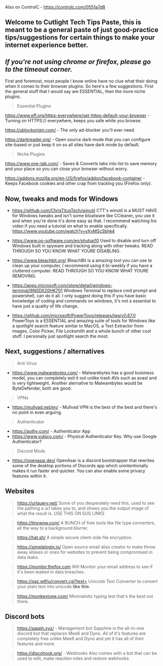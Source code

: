 Also on ControlC - https://controlc.com/0551a7d8
## Welcome to Cutlight Tech Tips Paste, this is meant to be a general paste of just good-practice tips/suggestions for certain things to make your internet experience better.
## _If you're not using chrome or firefox, please go to the timeout corner._

First and foremost, most people I know online have no clue what their doing when it comes to their browser plugins. So here's a few suggestions. First the general stuff that I would say are ESSENTIAL, then the more niche plugins.

> Essential Plugins 

https://www.eff.org/https-everywhere/set-https-default-your-browser - Turning on HTTPS:// everywhere, keeps you safe while you browse.

https://ublockorigin.com/ - The only ad-blocker you'll ever need.

https://darkreader.org/ - Open source dark mode that you can configure site-based or just keep it on so all sites have dark mode by default.

> Niche Plugins 

https://www.one-tab.com/ - Saves & Converts tabs into list to save memory and your place so you can close your browser without worry.

https://addons.mozilla.org/en-US/firefox/addon/facebook-container - Keeps Facebook cookies and other crap from tracking you (Firefox only).

## Now, tweaks and mods for Windows
- https://github.com/ChrisTitusTech/winutil
CTT's winutil is a MUST HAVE for Windows tweaks and isn't some bloatware like CCleaner, you use it and when you're done it's done easy as that. I recommend watching his video if you need a tutorial on what to enable specifically. https://www.youtube.com/watch?v=vXyMScSbhk4

- https://www.oo-software.com/en/shutup10
Used to disable and turn off Windows built in spyware and tracking along with other tweaks. READ THROUGH SO YOU KNOW WHAT YOURE DISABLING.
- https://www.bleachbit.org/
BleachBit is a amazing tool you can use to clean up your computer, I recommend using it bi-weekly if you have a cluttered computer. READ THROUGH SO YOU KNOW WHAT YOURE REMOVING.

- https://apps.microsoft.com/store/detail/windows-terminal/9N0DX20HK701
Windows Terminal to replace cmd prompt and powershell, can do it all. I only suggest doing this if you have basic knowledge of coding and commands on windows, it's not a essential to have just a quality of life change.

- https://github.com/microsoft/PowerToys/releases/tag/v0.67.0
PowerToys is a ESSENTIAL and amazing suite of tools for Windows like a spotlight search feature similar to MacOS, a Text Extractor from images, Color Picker, File Locksmith and a whole bunch of other cool stuff. I personally just spotlight search the most.

## Next, suggestions / alternatives
> Anti Virus
- https://www.malwarebytes.com/ - Malwarebytes has a good buisiness model, you can completely exit it out unlike trash AVs such as avast and is very lightweight. Another alernative to Malwarebytes would be ByteDefender, both are good.
> VPNs
- https://mullvad.net/en/ - Mullvad VPN is the best of the best and there's no point in even arguing. 

> Authenticator
- https://authy.com/ - Authenticator App
- https://www.yubico.com/ - Physical Authenticator Key. Why use Google Authenticator?

> Discord Mods
- https://openasar.dev/
OpenAsar is a discord bootstrapper that rewrites some of the desktop portions of Discords app which unintentionally makes it run faster and quicker. You can also enable some privacy features within it.

## Websites
> https://urlquery.net/
Some of you desperately need this, used to see the pathing a url takes you to, and shows you the output image of what the result is. USE THIS ON SUS LINKS

> https://tinywow.com/
A BUNCH of free tools like file type converters, all the way to a background blurrer.

> https://hat.sh/
A simple secure client-side file encryption.

> https://simplelogin.io/
Open source email alias creator to make throw away aliases or ones for websites to prevent being compromised in data leaks.

> https://monitor.firefox.com
Will Monitor your email address to see if it's been leaked in data breaches.

> https://qaz.wtf/u/convert.cgi?text=
Unicode Text Converter to convert your plain text into unicode 𝐥𝐢𝐤𝐞 𝐭𝐡𝐢𝐬.

> https://monkeytype.com/
Minimalistic typing test that's the best out there.

## Discord bots
> https://sapph.xyz/ - Management bot
Sapphire is the all-in-one discord bot that replaces Mee6 and Dyno. All of it's features are completely free unlike Mee6 and Dyno and yet it has all of their features and more.

> https://discohook.org/ - Webhooks
Also comes with a bot that can be used to edit, make reaction roles and restore webhooks.

